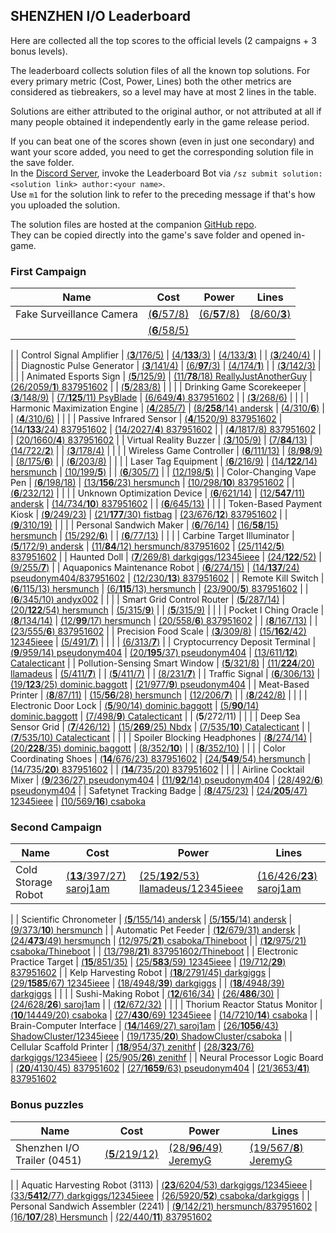 ## SHENZHEN I/O Leaderboard

Here are collected all the top scores to the official levels (2 campaigns + 3 bonus levels).

The leaderboard collects solution files of all the known top solutions.
For every primary metric (Cost, Power, Lines) both the other metrics are considered as tiebreakers,
so a level may have at most 2 lines in the table.

Solutions are either attributed to the original author, or not attributed at all if many people obtained it
independently early in the game release period.

If you can beat one of the scores shown (even in just one secondary) and want your score added,
you need to get the corresponding solution file in the save folder.  
In the [Discord Server](https://discord.gg/98QNzdJ), invoke the Leaderboard Bot via `/sz submit solution:<solution link> author:<your name>`.  
Use `m1` for the solution link to refer to the preceding message if that's how you uploaded the solution.

The solution files are hosted at the companion [GitHub repo](https://github.com/12345ieee/shenzhenIO-leaderboard).  
They can be copied directly into the game's save folder and opened in-game.

### First Campaign

| Name                            | Cost                                                                                                                                                            | Power                                                                                                                                                            | Lines
| ---                             | ---                                                                                                                                                             | ---                                                                                                                                                              | ---
| Fake Surveillance Camera        | [(**6**/57/8)](https://raw.githubusercontent.com/12345ieee/shenzhenIO-leaderboard/master/first_campaign/fake-surveillance-camera-101.txt)                       | [(6/**57**/8)](https://raw.githubusercontent.com/12345ieee/shenzhenIO-leaderboard/master/first_campaign/fake-surveillance-camera-201.txt)                        | [(8/60/**3**)](https://raw.githubusercontent.com/12345ieee/shenzhenIO-leaderboard/master/first_campaign/fake-surveillance-camera-301.txt)
|                                 | [(**6**/58/5)](https://raw.githubusercontent.com/12345ieee/shenzhenIO-leaderboard/master/first_campaign/fake-surveillance-camera-102.txt)                       |                                                                                                                                                                  |
|
| Control Signal Amplifier        | [(**3**/176/5)](https://raw.githubusercontent.com/12345ieee/shenzhenIO-leaderboard/master/first_campaign/control-signal-amplifier-101.txt)                      | [(4/**133**/3)](https://raw.githubusercontent.com/12345ieee/shenzhenIO-leaderboard/master/first_campaign/control-signal-amplifier-201.txt)                       | [(4/133/**3**)](https://raw.githubusercontent.com/12345ieee/shenzhenIO-leaderboard/master/first_campaign/control-signal-amplifier-301.txt)
|                                 | [(**3**/240/4)](https://raw.githubusercontent.com/12345ieee/shenzhenIO-leaderboard/master/first_campaign/control-signal-amplifier-102.txt)                      |                                                                                                                                                                  |
|
| Diagnostic Pulse Generator      | [(**3**/141/4)](https://raw.githubusercontent.com/12345ieee/shenzhenIO-leaderboard/master/first_campaign/diagnostic-pulse-generator-101.txt)                    | [(6/**97**/3)](https://raw.githubusercontent.com/12345ieee/shenzhenIO-leaderboard/master/first_campaign/diagnostic-pulse-generator-201.txt)                      | [(4/174/**1**)](https://raw.githubusercontent.com/12345ieee/shenzhenIO-leaderboard/master/first_campaign/diagnostic-pulse-generator-301.txt)
|                                 | [(**3**/142/3)](https://raw.githubusercontent.com/12345ieee/shenzhenIO-leaderboard/master/first_campaign/diagnostic-pulse-generator-102.txt)                    |                                                                                                                                                                  |
|
| Animated Esports Sign           | [(**5**/125/9)](https://raw.githubusercontent.com/12345ieee/shenzhenIO-leaderboard/master/first_campaign/animated-esports-sign-101.txt)                         | [(11/**78**/18) ReallyJustAnotherGuy](https://raw.githubusercontent.com/12345ieee/shenzhenIO-leaderboard/master/first_campaign/animated-esports-sign-201.txt)    | [(26/2059/**1**) 837951602](https://raw.githubusercontent.com/12345ieee/shenzhenIO-leaderboard/master/first_campaign/animated-esports-sign-301.txt)
|                                 | [(**5**/283/8)](https://raw.githubusercontent.com/12345ieee/shenzhenIO-leaderboard/master/first_campaign/animated-esports-sign-102.txt)                         |                                                                                                                                                                  |
|
| Drinking Game Scorekeeper       | [(**3**/148/9)](https://raw.githubusercontent.com/12345ieee/shenzhenIO-leaderboard/master/first_campaign/drinking-game-scorekeeper-101.txt)                     | [(7/**125**/11) PsyBlade](https://raw.githubusercontent.com/12345ieee/shenzhenIO-leaderboard/master/first_campaign/drinking-game-scorekeeper-201.txt)            | [(6/649/**4**) 837951602](https://raw.githubusercontent.com/12345ieee/shenzhenIO-leaderboard/master/first_campaign/drinking-game-scorekeeper-301.txt)
|                                 | [(**3**/268/6)](https://raw.githubusercontent.com/12345ieee/shenzhenIO-leaderboard/master/first_campaign/drinking-game-scorekeeper-102.txt)                     |                                                                                                                                                                  |
|
| Harmonic Maximization Engine    | [(**4**/285/7)](https://raw.githubusercontent.com/12345ieee/shenzhenIO-leaderboard/master/first_campaign/harmonic-maximization-engine-101.txt)                  | [(8/**258**/14) andersk](https://raw.githubusercontent.com/12345ieee/shenzhenIO-leaderboard/master/first_campaign/harmonic-maximization-engine-201.txt)          | [(4/310/**6**)](https://raw.githubusercontent.com/12345ieee/shenzhenIO-leaderboard/master/first_campaign/harmonic-maximization-engine-301.txt)
|                                 | [(**4**/310/6)](https://raw.githubusercontent.com/12345ieee/shenzhenIO-leaderboard/master/first_campaign/harmonic-maximization-engine-102.txt)                  |                                                                                                                                                                  |
|
| Passive Infrared Sensor         | [(**4**/1520/9) 837951602](https://raw.githubusercontent.com/12345ieee/shenzhenIO-leaderboard/master/first_campaign/passive-infrared-sensor-101.txt)            | [(14/**133**/24) 837951602](https://raw.githubusercontent.com/12345ieee/shenzhenIO-leaderboard/master/first_campaign/passive-infrared-sensor-201.txt)            | [(14/2027/**4**) 837951602](https://raw.githubusercontent.com/12345ieee/shenzhenIO-leaderboard/master/first_campaign/passive-infrared-sensor-301.txt)
|                                 | [(**4**/1817/8) 837951602](https://raw.githubusercontent.com/12345ieee/shenzhenIO-leaderboard/master/first_campaign/passive-infrared-sensor-102.txt)            |                                                                                                                                                                  | [(20/1660/**4**) 837951602](https://raw.githubusercontent.com/12345ieee/shenzhenIO-leaderboard/master/first_campaign/passive-infrared-sensor-302.txt)
|
| Virtual Reality Buzzer          | [(**3**/105/9)](https://raw.githubusercontent.com/12345ieee/shenzhenIO-leaderboard/master/first_campaign/virtual-reality-buzzer-101.txt)                        | [(7/**84**/13)](https://raw.githubusercontent.com/12345ieee/shenzhenIO-leaderboard/master/first_campaign/virtual-reality-buzzer-201.txt)                         | [(14/722/**2**)](https://raw.githubusercontent.com/12345ieee/shenzhenIO-leaderboard/master/first_campaign/virtual-reality-buzzer-301.txt)
|                                 | [(**3**/178/4)](https://raw.githubusercontent.com/12345ieee/shenzhenIO-leaderboard/master/first_campaign/virtual-reality-buzzer-102.txt)                        |                                                                                                                                                                  |
|
| Wireless Game Controller        | [(**6**/111/13)](https://raw.githubusercontent.com/12345ieee/shenzhenIO-leaderboard/master/first_campaign/wireless-game-controller-101.txt)                     | [(8/**98**/9)](https://raw.githubusercontent.com/12345ieee/shenzhenIO-leaderboard/master/first_campaign/wireless-game-controller-201.txt)                        | [(8/175/**6**)](https://raw.githubusercontent.com/12345ieee/shenzhenIO-leaderboard/master/first_campaign/wireless-game-controller-301.txt)
|                                 | [(**6**/203/8)](https://raw.githubusercontent.com/12345ieee/shenzhenIO-leaderboard/master/first_campaign/wireless-game-controller-102.txt)                      |                                                                                                                                                                  |
|
| Laser Tag Equipment             | [(**6**/216/9)](https://raw.githubusercontent.com/12345ieee/shenzhenIO-leaderboard/master/first_campaign/laser-tag-equipment-101.txt)                           | [(14/**122**/14) hersmunch](https://raw.githubusercontent.com/12345ieee/shenzhenIO-leaderboard/master/first_campaign/laser-tag-equipment-201.txt)                | [(10/199/**5**)](https://raw.githubusercontent.com/12345ieee/shenzhenIO-leaderboard/master/first_campaign/laser-tag-equipment-301.txt)
|                                 | [(**6**/305/7)](https://raw.githubusercontent.com/12345ieee/shenzhenIO-leaderboard/master/first_campaign/laser-tag-equipment-102.txt)                           |                                                                                                                                                                  | [(12/198/**5**)](https://raw.githubusercontent.com/12345ieee/shenzhenIO-leaderboard/master/first_campaign/laser-tag-equipment-302.txt)
|
| Color-Changing Vape Pen         | [(**6**/198/18)](https://raw.githubusercontent.com/12345ieee/shenzhenIO-leaderboard/master/first_campaign/color-changing-vape-pen-101.txt)                      | [(13/**156**/23) hersmunch](https://raw.githubusercontent.com/12345ieee/shenzhenIO-leaderboard/master/first_campaign/color-changing-vape-pen-201.txt)            | [(10/298/**10**) 837951602](https://raw.githubusercontent.com/12345ieee/shenzhenIO-leaderboard/master/first_campaign/color-changing-vape-pen-301.txt)
|                                 | [(**6**/232/12)](https://raw.githubusercontent.com/12345ieee/shenzhenIO-leaderboard/master/first_campaign/color-changing-vape-pen-102.txt)                      |                                                                                                                                                                  |
|
| Unknown Optimization Device     | [(**6**/621/14)](https://raw.githubusercontent.com/12345ieee/shenzhenIO-leaderboard/master/first_campaign/unknown-optimization-device-101.txt)                  | [(12/**547**/11) andersk](https://raw.githubusercontent.com/12345ieee/shenzhenIO-leaderboard/master/first_campaign/unknown-optimization-device-201.txt)          | [(14/734/**10**) 837951602](https://raw.githubusercontent.com/12345ieee/shenzhenIO-leaderboard/master/first_campaign/unknown-optimization-device-301.txt)
|                                 | [(**6**/645/13)](https://raw.githubusercontent.com/12345ieee/shenzhenIO-leaderboard/master/first_campaign/unknown-optimization-device-102.txt)                  |                                                                                                                                                                  |
|
| Token-Based Payment Kiosk       | [(**9**/249/23)](https://raw.githubusercontent.com/12345ieee/shenzhenIO-leaderboard/master/first_campaign/token-based-payment-kiosk-101.txt)                    | [(21/**177**/30) fistbag](https://raw.githubusercontent.com/12345ieee/shenzhenIO-leaderboard/master/first_campaign/token-based-payment-kiosk-201.txt)            | [(23/676/**12**) 837951602](https://raw.githubusercontent.com/12345ieee/shenzhenIO-leaderboard/master/first_campaign/token-based-payment-kiosk-301.txt)
|                                 | [(**9**/310/19)](https://raw.githubusercontent.com/12345ieee/shenzhenIO-leaderboard/master/first_campaign/token-based-payment-kiosk-102.txt)                    |                                                                                                                                                                  |
|
| Personal Sandwich Maker         | [(**6**/76/14)](https://raw.githubusercontent.com/12345ieee/shenzhenIO-leaderboard/master/first_campaign/personal-sandwich-maker-101.txt)                       | [(16/**58**/15) hersmunch](https://raw.githubusercontent.com/12345ieee/shenzhenIO-leaderboard/master/first_campaign/personal-sandwich-maker-201.txt)             | [(15/292/**6**)](https://raw.githubusercontent.com/12345ieee/shenzhenIO-leaderboard/master/first_campaign/personal-sandwich-maker-301.txt)
|                                 | [(**6**/77/13)](https://raw.githubusercontent.com/12345ieee/shenzhenIO-leaderboard/master/first_campaign/personal-sandwich-maker-102.txt)                       |                                                                                                                                                                  |
|
| Carbine Target Illuminator      | [(**5**/172/9) andersk](https://raw.githubusercontent.com/12345ieee/shenzhenIO-leaderboard/master/first_campaign/carbine-target-illuminator-101.txt)            | [(11/**84**/12) hersmunch/837951602](https://raw.githubusercontent.com/12345ieee/shenzhenIO-leaderboard/master/first_campaign/carbine-target-illuminator-201.txt)          | [(25/1142/**5**) 837951602](https://raw.githubusercontent.com/12345ieee/shenzhenIO-leaderboard/master/first_campaign/carbine-target-illuminator-301.txt)
|
| Haunted Doll                    | [(**7**/269/8) darkgiggs/12345ieee](https://raw.githubusercontent.com/12345ieee/shenzhenIO-leaderboard/master/first_campaign/haunted-doll-101.txt)              | [(24/**122**/52)](https://raw.githubusercontent.com/12345ieee/shenzhenIO-leaderboard/master/first_campaign/haunted-doll-201.txt)                                 | [(9/255/**7**)](https://raw.githubusercontent.com/12345ieee/shenzhenIO-leaderboard/master/first_campaign/haunted-doll-301.txt)
|
| Aquaponics Maintenance Robot    | [(**6**/274/15)](https://raw.githubusercontent.com/12345ieee/shenzhenIO-leaderboard/master/first_campaign/aquaponics-maintenance-robot-101.txt)                 | [(14/**137**/24) pseudonym404/837951602](https://raw.githubusercontent.com/12345ieee/shenzhenIO-leaderboard/master/first_campaign/aquaponics-maintenance-robot-201.txt) | [(12/230/**13**) 837951602](https://raw.githubusercontent.com/12345ieee/shenzhenIO-leaderboard/master/first_campaign/aquaponics-maintenance-robot-301.txt)
|
| Remote Kill Switch              | [(**6**/115/13) hersmunch](https://raw.githubusercontent.com/12345ieee/shenzhenIO-leaderboard/master/first_campaign/remote-kill-switch-101.txt)                 | [(6/**115**/13) hersmunch](https://raw.githubusercontent.com/12345ieee/shenzhenIO-leaderboard/master/first_campaign/remote-kill-switch-201.txt)                  | [(23/900/**5**) 837951602](https://raw.githubusercontent.com/12345ieee/shenzhenIO-leaderboard/master/first_campaign/remote-kill-switch-301.txt)
|                                 | [(**6**/345/10) andyx002](https://raw.githubusercontent.com/12345ieee/shenzhenIO-leaderboard/master/first_campaign/remote-kill-switch-102.txt)                  |                                                                                                                                                                  |
|
| Smart Grid Control Router       | [(**5**/287/14)](https://raw.githubusercontent.com/12345ieee/shenzhenIO-leaderboard/master/first_campaign/smart-grid-control-router-101.txt)                    | [(20/**122**/54) hersmunch](https://raw.githubusercontent.com/12345ieee/shenzhenIO-leaderboard/master/first_campaign/smart-grid-control-router-201.txt)          | [(5/315/**9**)](https://raw.githubusercontent.com/12345ieee/shenzhenIO-leaderboard/master/first_campaign/smart-grid-control-router-301.txt)
|                                 | [(**5**/315/9)](https://raw.githubusercontent.com/12345ieee/shenzhenIO-leaderboard/master/first_campaign/smart-grid-control-router-102.txt)                     |                                                                                                                                                                  |
|
| Pocket I Ching Oracle           | [(**8**/134/14)](https://raw.githubusercontent.com/12345ieee/shenzhenIO-leaderboard/master/first_campaign/pocket-i-ching-oracle-101.txt)                        | [(12/**99**/17) hersmunch](https://raw.githubusercontent.com/12345ieee/shenzhenIO-leaderboard/master/first_campaign/pocket-i-ching-oracle-201.txt)               | [(20/558/**6**) 837951602](https://raw.githubusercontent.com/12345ieee/shenzhenIO-leaderboard/master/first_campaign/pocket-i-ching-oracle-301.txt)
|                                 | [(**8**/167/13)](https://raw.githubusercontent.com/12345ieee/shenzhenIO-leaderboard/master/first_campaign/pocket-i-ching-oracle-201.txt)                        |                                                                                                                                                                  | [(23/555/**6**) 837951602](https://raw.githubusercontent.com/12345ieee/shenzhenIO-leaderboard/master/first_campaign/pocket-i-ching-oracle-302.txt)
|
| Precision Food Scale            | [(**3**/309/8)](https://raw.githubusercontent.com/12345ieee/shenzhenIO-leaderboard/master/first_campaign/precision-food-scale-101.txt)                          | [(15/**162**/42) 12345ieee](https://raw.githubusercontent.com/12345ieee/shenzhenIO-leaderboard/master/first_campaign/precision-food-scale-201.txt)               | [(5/491/**7**)](https://raw.githubusercontent.com/12345ieee/shenzhenIO-leaderboard/master/first_campaign/precision-food-scale-301.txt)
|                                 |                                                                                                                                                                 |                                                                                                                                                                  | [(6/313/**7**)](https://raw.githubusercontent.com/12345ieee/shenzhenIO-leaderboard/master/first_campaign/precision-food-scale-302.txt)
|
| Cryptocurrency Deposit Terminal | [(**9**/959/14) pseudonym404](https://raw.githubusercontent.com/12345ieee/shenzhenIO-leaderboard/master/first_campaign/cryptocurrency-deposit-terminal-101.txt) | [(20/**195**/37) pseudonym404](https://raw.githubusercontent.com/12345ieee/shenzhenIO-leaderboard/master/first_campaign/cryptocurrency-deposit-terminal-201.txt) | [(13/611/**12**) Catalecticant](https://raw.githubusercontent.com/12345ieee/shenzhenIO-leaderboard/master/first_campaign/cryptocurrency-deposit-terminal-301.txt)
|
| Pollution-Sensing Smart Window  | [(**5**/321/8)](https://raw.githubusercontent.com/12345ieee/shenzhenIO-leaderboard/master/first_campaign/pollution-sensing-smart-window-101.txt)                | [(11/**224**/20) llamadeus](https://raw.githubusercontent.com/12345ieee/shenzhenIO-leaderboard/master/first_campaign/pollution-sensing-smart-window-201.txt)     | [(5/411/**7**)](https://raw.githubusercontent.com/12345ieee/shenzhenIO-leaderboard/master/first_campaign/pollution-sensing-smart-window-301.txt)
|                                 | [(**5**/411/7)](https://raw.githubusercontent.com/12345ieee/shenzhenIO-leaderboard/master/first_campaign/pollution-sensing-smart-window-102.txt)                |                                                                                                                                                                  | [(8/231/**7**)](https://raw.githubusercontent.com/12345ieee/shenzhenIO-leaderboard/master/first_campaign/pollution-sensing-smart-window-302.txt)
|
| Traffic Signal                  | [(**6**/306/13)](https://raw.githubusercontent.com/12345ieee/shenzhenIO-leaderboard/master/first_campaign/traffic-signal-101.txt)                               | [(19/**123**/25) dominic.baggott](https://raw.githubusercontent.com/12345ieee/shenzhenIO-leaderboard/master/first_campaign/traffic-signal-201.txt)               | [(21/977/**9**) pseudonym404](https://raw.githubusercontent.com/12345ieee/shenzhenIO-leaderboard/master/first_campaign/traffic-signal-301.txt)
|
| Meat-Based Printer              | [(**8**/87/11)](https://raw.githubusercontent.com/12345ieee/shenzhenIO-leaderboard/master/first_campaign/meat-based-printer-101.txt)                            | [(15/**56**/28) hersmunch](https://raw.githubusercontent.com/12345ieee/shenzhenIO-leaderboard/master/first_campaign/meat-based-printer-201.txt)                  | [(12/206/**7**)](https://raw.githubusercontent.com/12345ieee/shenzhenIO-leaderboard/master/first_campaign/meat-based-printer-301.txt)
|                                 | [(**8**/242/8)](https://raw.githubusercontent.com/12345ieee/shenzhenIO-leaderboard/master/first_campaign/meat-based-printer-102.txt)                            |                                                                                                                                                                  |
|
| Electronic Door Lock            | [(**5**/90/14) dominic.baggott](https://raw.githubusercontent.com/12345ieee/shenzhenIO-leaderboard/master/first_campaign/electronic-door-lock-101.txt)          | [(5/**90**/14) dominic.baggott](https://raw.githubusercontent.com/12345ieee/shenzhenIO-leaderboard/master/first_campaign/electronic-door-lock-201.txt)           | [(7/498/**9**) Catalecticant](https://raw.githubusercontent.com/12345ieee/shenzhenIO-leaderboard/master/first_campaign/electronic-door-lock-301.txt)
|                                 | (**5**/272/11)                                                                                                                                                  |                                                                                                                                                                  |
|
| Deep Sea Sensor Grid            | [(**7**/426/12)](https://raw.githubusercontent.com/12345ieee/shenzhenIO-leaderboard/master/first_campaign/deep-sea-sensor-grid-101.txt)                         | [(15/**269**/25) Nbdx](https://raw.githubusercontent.com/12345ieee/shenzhenIO-leaderboard/master/first_campaign/deep-sea-sensor-grid-201.txt)                    | [(7/535/**10**) Catalecticant](https://raw.githubusercontent.com/12345ieee/shenzhenIO-leaderboard/master/first_campaign/deep-sea-sensor-grid-301.txt)
|                                 | [(**7**/535/10) Catalecticant](https://raw.githubusercontent.com/12345ieee/shenzhenIO-leaderboard/master/first_campaign/deep-sea-sensor-grid-102.txt)           |                                                                                                                                                                  |
|
| Spoiler Blocking Headphones     | [(**8**/274/14)](https://raw.githubusercontent.com/12345ieee/shenzhenIO-leaderboard/master/first_campaign/spoiler-blocking-headphones-101.txt)                  | [(20/**228**/35) dominic.baggott](https://raw.githubusercontent.com/12345ieee/shenzhenIO-leaderboard/master/first_campaign/spoiler-blocking-headphones-201.txt)  | [(8/352/**10**)](https://raw.githubusercontent.com/12345ieee/shenzhenIO-leaderboard/master/first_campaign/spoiler-blocking-headphones-301.txt)
|                                 | [(**8**/352/10)](https://raw.githubusercontent.com/12345ieee/shenzhenIO-leaderboard/master/first_campaign/spoiler-blocking-headphones-102.txt)                  |                                                                                                                                                                  |
|
| Color Coordinating Shoes        | [(**14**/676/23) 837951602](https://raw.githubusercontent.com/12345ieee/shenzhenIO-leaderboard/master/first_campaign/color-coordinating-shoes-101.txt)          | [(24/**549**/54) hersmunch](https://raw.githubusercontent.com/12345ieee/shenzhenIO-leaderboard/master/first_campaign/color-coordinating-shoes-201.txt)           | [(14/735/**20**) 837951602](https://raw.githubusercontent.com/12345ieee/shenzhenIO-leaderboard/master/first_campaign/color-coordinating-shoes-301.txt)
|                                 | [(**14**/735/20) 837951602](https://raw.githubusercontent.com/12345ieee/shenzhenIO-leaderboard/master/first_campaign/color-coordinating-shoes-102.txt)          |                                                                                                                                                                  |
|
| Airline Cocktail Mixer          | [(**9**/236/27) pseudonym404](https://raw.githubusercontent.com/12345ieee/shenzhenIO-leaderboard/master/first_campaign/airline-cocktail-mixer-101.txt)          | [(11/**92**/14) pseudonym404](https://raw.githubusercontent.com/12345ieee/shenzhenIO-leaderboard/master/first_campaign/airline-cocktail-mixer-201.txt)           | [(28/492/**6**) pseudonym404](https://raw.githubusercontent.com/12345ieee/shenzhenIO-leaderboard/master/first_campaign/airline-cocktail-mixer-301.txt)
|
| Safetynet Tracking Badge        | [(**8**/475/23)](https://raw.githubusercontent.com/12345ieee/shenzhenIO-leaderboard/master/first_campaign/safetynet-tracking-badge-101.txt)                     | [(24/**205**/47) 12345ieee](https://raw.githubusercontent.com/12345ieee/shenzhenIO-leaderboard/master/first_campaign/safetynet-tracking-badge-201.txt)           | [(10/569/**16**) csaboka](https://raw.githubusercontent.com/12345ieee/shenzhenIO-leaderboard/master/first_campaign/safetynet-tracking-badge-301.txt)

### Second Campaign

| Name                           | Cost                                                                                                                                                          | Power                                                                                                                                                                  | Lines
| ---                            | ---                                                                                                                                                           | ---                                                                                                                                                                    | ---
| Cold Storage Robot             | [(**13**/397/27) saroj1am](https://raw.githubusercontent.com/12345ieee/shenzhenIO-leaderboard/master/second_campaign/cold-storage-robot-101.txt)              | [(25/**192**/53) llamadeus/12345ieee](https://raw.githubusercontent.com/12345ieee/shenzhenIO-leaderboard/master/second_campaign/cold-storage-robot-201.txt)            | [(16/426/**23**) saroj1am](https://raw.githubusercontent.com/12345ieee/shenzhenIO-leaderboard/master/second_campaign/cold-storage-robot-301.txt)
|
| Scientific Chronometer         | [(**5**/155/14) andersk](https://raw.githubusercontent.com/12345ieee/shenzhenIO-leaderboard/master/second_campaign/scientific-chronometer-101.txt)            | [(5/**155**/14) andersk](https://raw.githubusercontent.com/12345ieee/shenzhenIO-leaderboard/master/second_campaign/scientific-chronometer-201.txt)                     | [(9/373/**10**) hersmunch](https://raw.githubusercontent.com/12345ieee/shenzhenIO-leaderboard/master/second_campaign/scientific-chronometer-301.txt)
|
| Automatic Pet Feeder           | [(**12**/679/31) andersk](https://raw.githubusercontent.com/12345ieee/shenzhenIO-leaderboard/master/second_campaign/automatic-pet-feeder-101.txt)             | [(24/**473**/49) hersmunch](https://raw.githubusercontent.com/12345ieee/shenzhenIO-leaderboard/master/second_campaign/automatic-pet-feeder-201.txt)                    | [(12/975/**21**) csaboka/Thineboot](https://raw.githubusercontent.com/12345ieee/shenzhenIO-leaderboard/master/second_campaign/automatic-pet-feeder-301.txt)
|                                | [(**12**/975/21) csaboka/Thineboot](https://raw.githubusercontent.com/12345ieee/shenzhenIO-leaderboard/master/second_campaign/automatic-pet-feeder-102.txt)   |                                                                                                                                                                        | [(13/798/**21**) 837951602/Thineboot](https://raw.githubusercontent.com/12345ieee/shenzhenIO-leaderboard/master/second_campaign/automatic-pet-feeder-302.txt)
|
| Electronic Practice Target     | [(**15**/851/35)](https://raw.githubusercontent.com/12345ieee/shenzhenIO-leaderboard/master/second_campaign/electronic-practice-target-101.txt)               | [(25/**583**/59) 12345ieee](https://raw.githubusercontent.com/12345ieee/shenzhenIO-leaderboard/master/second_campaign/electronic-practice-target-201.txt)              | [(19/712/**29**) 837951602](https://raw.githubusercontent.com/12345ieee/shenzhenIO-leaderboard/master/second_campaign/electronic-practice-target-301.txt)
|
| Kelp Harvesting Robot          | [(**18**/2791/45) darkgiggs](https://raw.githubusercontent.com/12345ieee/shenzhenIO-leaderboard/master/second_campaign/kelp-harvesting-robot-101.txt)         | [(29/**1585**/67) 12345ieee](https://raw.githubusercontent.com/12345ieee/shenzhenIO-leaderboard/master/second_campaign/kelp-harvesting-robot-201.txt)                  | [(18/4948/**39**) darkgiggs](https://raw.githubusercontent.com/12345ieee/shenzhenIO-leaderboard/master/second_campaign/kelp-harvesting-robot-301.txt)
|                                | [(**18**/4948/39) darkgiggs](https://raw.githubusercontent.com/12345ieee/shenzhenIO-leaderboard/master/second_campaign/kelp-harvesting-robot-102.txt)         |                                                                                                                                                                        |
|
| Sushi-Making Robot             | [(**12**/616/34)](https://raw.githubusercontent.com/12345ieee/shenzhenIO-leaderboard/master/second_campaign/sushi-making-robot-101.txt)                       | [(26/**486**/30)](https://raw.githubusercontent.com/12345ieee/shenzhenIO-leaderboard/master/second_campaign/sushi-making-robot-201.txt)                                | [(24/628/**26**) saroj1am](https://raw.githubusercontent.com/12345ieee/shenzhenIO-leaderboard/master/second_campaign/sushi-making-robot-301.txt)
|                                | [(**12**/672/32)](https://raw.githubusercontent.com/12345ieee/shenzhenIO-leaderboard/master/second_campaign/sushi-making-robot-102.txt)                       |                                                                                                                                                                        |
|
| Thorium Reactor Status Monitor | [(**10**/14449/20) csaboka](https://raw.githubusercontent.com/12345ieee/shenzhenIO-leaderboard/master/second_campaign/thorium-reactor-status-monitor-101.txt) | [(27/**430**/69) 12345ieee](https://raw.githubusercontent.com/12345ieee/shenzhenIO-leaderboard/master/second_campaign/thorium-reactor-status-monitor-201.txt)          | [(14/7210/**14**) csaboka](https://raw.githubusercontent.com/12345ieee/shenzhenIO-leaderboard/master/second_campaign/thorium-reactor-status-monitor-301.txt)
|
| Brain-Computer Interface       | [(**14**/1469/27) saroj1am](https://raw.githubusercontent.com/12345ieee/shenzhenIO-leaderboard/master/second_campaign/brain-computer-interface-101.txt)       | [(26/**1056**/43) ShadowCluster/12345ieee](https://raw.githubusercontent.com/12345ieee/shenzhenIO-leaderboard/master/second_campaign/brain-computer-interface-201.txt) | [(19/1735/**20**) ShadowCluster/csaboka](https://raw.githubusercontent.com/12345ieee/shenzhenIO-leaderboard/master/second_campaign/brain-computer-interface-301.txt)
|
| Cellular Scaffold Printer      | [(**18**/954/37) zenithf](https://raw.githubusercontent.com/12345ieee/shenzhenIO-leaderboard/master/second_campaign/cellular-scaffold-printer-101.txt)        | [(28/**323**/76) darkgiggs/12345ieee](https://raw.githubusercontent.com/12345ieee/shenzhenIO-leaderboard/master/second_campaign/cellular-scaffold-printer-201.txt)     | [(25/905/**26**) zenithf](https://raw.githubusercontent.com/12345ieee/shenzhenIO-leaderboard/master/second_campaign/cellular-scaffold-printer-301.txt)
|
| Neural Processor Logic Board   | [(**20**/4130/45) 837951602](https://raw.githubusercontent.com/12345ieee/shenzhenIO-leaderboard/master/second_campaign/neural-processor-logic-board-101.txt)  | [(27/**1659**/63) pseudonym404](https://raw.githubusercontent.com/12345ieee/shenzhenIO-leaderboard/master/second_campaign/neural-processor-logic-board-201.txt)        | [(21/3653/**41**) 837951602](https://raw.githubusercontent.com/12345ieee/shenzhenIO-leaderboard/master/second_campaign/neural-processor-logic-board-301.txt)

### Bonus puzzles

| Name                               | Cost                                                                                                                                                             | Power                                                                                                                                                            | Lines
| ---                                | ---                                                                                                                                                              | ---                                                                                                                                                              | ---
| Shenzhen I/O Trailer        (0451) | [(**5**/219/12)](https://raw.githubusercontent.com/12345ieee/shenzhenIO-leaderboard/master/bonus_puzzles/shenzhen-io-trailer-101.txt)                            | [(28/**96**/49) JeremyG](https://raw.githubusercontent.com/12345ieee/shenzhenIO-leaderboard/master/bonus_puzzles/shenzhen-io-trailer-201.txt)                    | [(19/567/**8**) JeremyG](https://raw.githubusercontent.com/12345ieee/shenzhenIO-leaderboard/master/bonus_puzzles/shenzhen-io-trailer-301.txt)
|
| Aquatic Harvesting Robot    (3113) | [(**23**/6204/53) darkgiggs/12345ieee](https://raw.githubusercontent.com/12345ieee/shenzhenIO-leaderboard/master/bonus_puzzles/aquatic-harvesting-robot-101.txt) | [(33/**5412**/77) darkgiggs/12345ieee](https://raw.githubusercontent.com/12345ieee/shenzhenIO-leaderboard/master/bonus_puzzles/aquatic-harvesting-robot-201.txt) | [(26/5920/**52**) csaboka/darkgiggs](https://raw.githubusercontent.com/12345ieee/shenzhenIO-leaderboard/master/bonus_puzzles/aquatic-harvesting-robot-301.txt)
|
| Personal Sandwich Assembler (2241) | [(**9**/142/21) hersmunch/837951602](https://raw.githubusercontent.com/12345ieee/shenzhenIO-leaderboard/master/bonus_puzzles/personal-sandwich-assembler-101.txt) | [(16/**107**/28) Hersmunch](https://raw.githubusercontent.com/12345ieee/shenzhenIO-leaderboard/master/bonus_puzzles/personal-sandwich-assembler-201.txt)        | [(22/440/**11**) 837951602](https://raw.githubusercontent.com/12345ieee/shenzhenIO-leaderboard/master/bonus_puzzles/personal-sandwich-assembler-301.txt)
